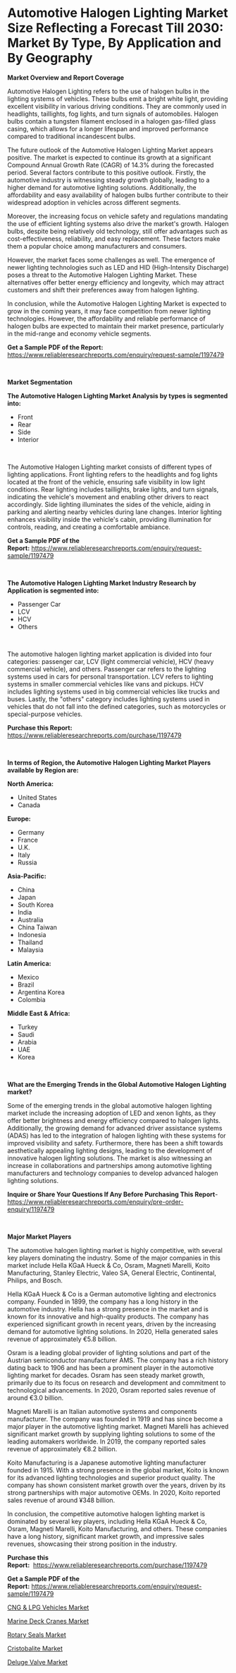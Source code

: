 <p><h1>Automotive Halogen Lighting Market Size Reflecting a Forecast Till 2030: Market By Type, By Application and By Geography</h1></p><p><strong>Market Overview and Report Coverage</strong></p>
<p><p>Automotive Halogen Lighting refers to the use of halogen bulbs in the lighting systems of vehicles. These bulbs emit a bright white light, providing excellent visibility in various driving conditions. They are commonly used in headlights, taillights, fog lights, and turn signals of automobiles. Halogen bulbs contain a tungsten filament enclosed in a halogen gas-filled glass casing, which allows for a longer lifespan and improved performance compared to traditional incandescent bulbs.</p><p>The future outlook of the Automotive Halogen Lighting Market appears positive. The market is expected to continue its growth at a significant Compound Annual Growth Rate (CAGR) of 14.3% during the forecasted period. Several factors contribute to this positive outlook. Firstly, the automotive industry is witnessing steady growth globally, leading to a higher demand for automotive lighting solutions. Additionally, the affordability and easy availability of halogen bulbs further contribute to their widespread adoption in vehicles across different segments.</p><p>Moreover, the increasing focus on vehicle safety and regulations mandating the use of efficient lighting systems also drive the market's growth. Halogen bulbs, despite being relatively old technology, still offer advantages such as cost-effectiveness, reliability, and easy replacement. These factors make them a popular choice among manufacturers and consumers.</p><p>However, the market faces some challenges as well. The emergence of newer lighting technologies such as LED and HID (High-Intensity Discharge) poses a threat to the Automotive Halogen Lighting Market. These alternatives offer better energy efficiency and longevity, which may attract customers and shift their preferences away from halogen lighting.</p><p>In conclusion, while the Automotive Halogen Lighting Market is expected to grow in the coming years, it may face competition from newer lighting technologies. However, the affordability and reliable performance of halogen bulbs are expected to maintain their market presence, particularly in the mid-range and economy vehicle segments.</p></p>
<p><strong>Get a Sample PDF of the Report:</strong> <a href="https://www.reliableresearchreports.com/enquiry/request-sample/1197479">https://www.reliableresearchreports.com/enquiry/request-sample/1197479</a></p>
<p>&nbsp;</p>
<p><strong>Market Segmentation</strong></p>
<p><strong>The Automotive Halogen Lighting Market Analysis by types is segmented into:</strong></p>
<p><ul><li>Front</li><li>Rear</li><li>Side</li><li>Interior</li></ul></p>
<p>&nbsp;</p>
<p><p>The Automotive Halogen Lighting market consists of different types of lighting applications. Front lighting refers to the headlights and fog lights located at the front of the vehicle, ensuring safe visibility in low light conditions. Rear lighting includes taillights, brake lights, and turn signals, indicating the vehicle's movement and enabling other drivers to react accordingly. Side lighting illuminates the sides of the vehicle, aiding in parking and alerting nearby vehicles during lane changes. Interior lighting enhances visibility inside the vehicle's cabin, providing illumination for controls, reading, and creating a comfortable ambiance.</p></p>
<p><strong>Get a Sample PDF of the Report:</strong>&nbsp;<a href="https://www.reliableresearchreports.com/enquiry/request-sample/1197479">https://www.reliableresearchreports.com/enquiry/request-sample/1197479</a></p>
<p>&nbsp;</p>
<p><strong>The Automotive Halogen Lighting Market Industry Research by Application is segmented into:</strong></p>
<p><ul><li>Passenger Car</li><li>LCV</li><li>HCV</li><li>Others</li></ul></p>
<p>&nbsp;</p>
<p><p>The automotive halogen lighting market application is divided into four categories: passenger car, LCV (light commercial vehicle), HCV (heavy commercial vehicle), and others. Passenger car refers to the lighting systems used in cars for personal transportation. LCV refers to lighting systems in smaller commercial vehicles like vans and pickups. HCV includes lighting systems used in big commercial vehicles like trucks and buses. Lastly, the "others" category includes lighting systems used in vehicles that do not fall into the defined categories, such as motorcycles or special-purpose vehicles.</p></p>
<p><strong>Purchase this Report:</strong>&nbsp; <a href="https://www.reliableresearchreports.com/purchase/1197479">https://www.reliableresearchreports.com/purchase/1197479</a></p>
<p>&nbsp;</p>
<p><strong>In terms of Region, the Automotive Halogen Lighting Market Players available by Region are:</strong></p>
<p>
    <p> <strong> North America: </strong>
        <ul>
            <li>United States</li>
            <li>Canada</li>
        </ul>
        </p> 
    <p> <strong> Europe: </strong>
        <ul>
            <li>Germany</li>
            <li>France</li>
            <li>U.K.</li>
            <li>Italy</li>
            <li>Russia</li>
        </ul>
        </p> 
    <p> <strong> Asia-Pacific: </strong>
        <ul>
            <li>China</li>
            <li>Japan</li>
            <li>South Korea</li>
            <li>India</li>
            <li>Australia</li>
            <li>China Taiwan</li>
            <li>Indonesia</li>
            <li>Thailand</li>
            <li>Malaysia</li>
        </ul>
        </p> 
    <p> <strong> Latin America: </strong>
        <ul>
            <li>Mexico</li>
            <li>Brazil</li>
            <li>Argentina Korea</li>
            <li>Colombia</li>
        </ul>
        </p> 
    <p> <strong> Middle East & Africa: </strong>
        <ul>
            <li>Turkey</li>
            <li>Saudi</li>
            <li>Arabia</li>
            <li>UAE</li>
            <li>Korea</li>
        </ul>
    </p>
    </p>
<p>&nbsp;</p>
<p><strong>What are the Emerging Trends in the Global Automotive Halogen Lighting market?</strong></p>
<p><p>Some of the emerging trends in the global automotive halogen lighting market include the increasing adoption of LED and xenon lights, as they offer better brightness and energy efficiency compared to halogen lights. Additionally, the growing demand for advanced driver assistance systems (ADAS) has led to the integration of halogen lighting with these systems for improved visibility and safety. Furthermore, there has been a shift towards aesthetically appealing lighting designs, leading to the development of innovative halogen lighting solutions. The market is also witnessing an increase in collaborations and partnerships among automotive lighting manufacturers and technology companies to develop advanced halogen lighting solutions.</p></p>
<p><strong>Inquire or Share Your Questions If Any Before Purchasing This Report</strong>- <a href="https://www.reliableresearchreports.com/enquiry/pre-order-enquiry/1197479">https://www.reliableresearchreports.com/enquiry/pre-order-enquiry/1197479</a></p>
<p>&nbsp;</p>
<p><strong>Major Market Players</strong></p>
<p><p>The automotive halogen lighting market is highly competitive, with several key players dominating the industry. Some of the major companies in this market include Hella KGaA Hueck & Co, Osram, Magneti Marelli, Koito Manufacturing, Stanley Electric, Valeo SA, General Electric, Continental, Philips, and Bosch. </p><p>Hella KGaA Hueck & Co is a German automotive lighting and electronics company. Founded in 1899, the company has a long history in the automotive industry. Hella has a strong presence in the market and is known for its innovative and high-quality products. The company has experienced significant growth in recent years, driven by the increasing demand for automotive lighting solutions. In 2020, Hella generated sales revenue of approximately €5.8 billion.</p><p>Osram is a leading global provider of lighting solutions and part of the Austrian semiconductor manufacturer AMS. The company has a rich history dating back to 1906 and has been a prominent player in the automotive lighting market for decades. Osram has seen steady market growth, primarily due to its focus on research and development and commitment to technological advancements. In 2020, Osram reported sales revenue of around €3.0 billion.</p><p>Magneti Marelli is an Italian automotive systems and components manufacturer. The company was founded in 1919 and has since become a major player in the automotive lighting market. Magneti Marelli has achieved significant market growth by supplying lighting solutions to some of the leading automakers worldwide. In 2019, the company reported sales revenue of approximately €8.2 billion.</p><p>Koito Manufacturing is a Japanese automotive lighting manufacturer founded in 1915. With a strong presence in the global market, Koito is known for its advanced lighting technologies and superior product quality. The company has shown consistent market growth over the years, driven by its strong partnerships with major automotive OEMs. In 2020, Koito reported sales revenue of around ¥348 billion.</p><p>In conclusion, the competitive automotive halogen lighting market is dominated by several key players, including Hella KGaA Hueck & Co, Osram, Magneti Marelli, Koito Manufacturing, and others. These companies have a long history, significant market growth, and impressive sales revenues, showcasing their strong position in the industry.</p></p>
<p><strong>Purchase this Report:</strong>&nbsp;&nbsp;<a href="https://www.reliableresearchreports.com/purchase/1197479">https://www.reliableresearchreports.com/purchase/1197479</a></p>
<p></p>
<p><strong>Get a Sample PDF of the Report:</strong>&nbsp;<a href="https://www.reliableresearchreports.com/enquiry/request-sample/1197479">https://www.reliableresearchreports.com/enquiry/request-sample/1197479</a></p>
<p><p><a href="https://github.com/castoriffic/Market-Research-Report-List-1/blob/main/cng-lpg-vehicles-market.md">CNG & LPG Vehicles Market</a></p><p><a href="https://medium.com/@sk99912151/marine-deck-cranes-market-analysis-its-cagr-market-segmentation-and-global-industry-overview-a6363e8815ba">Marine Deck Cranes Market</a></p><p><a href="https://www.linkedin.com/pulse/rotary-seals-market-share-amp-new-trends-analysis-report-type-sxmvc/">Rotary Seals Market</a></p><p><a href="https://www.linkedin.com/pulse/cristobalite-market-research-report-provides-thorough-ewa9c/">Cristobalite Market</a></p><p><a href="https://medium.com/@sainreportprime/deluge-valve-market-comprehensive-assessment-by-type-application-and-geography-65ce3e92a516">Deluge Valve Market</a></p></p>